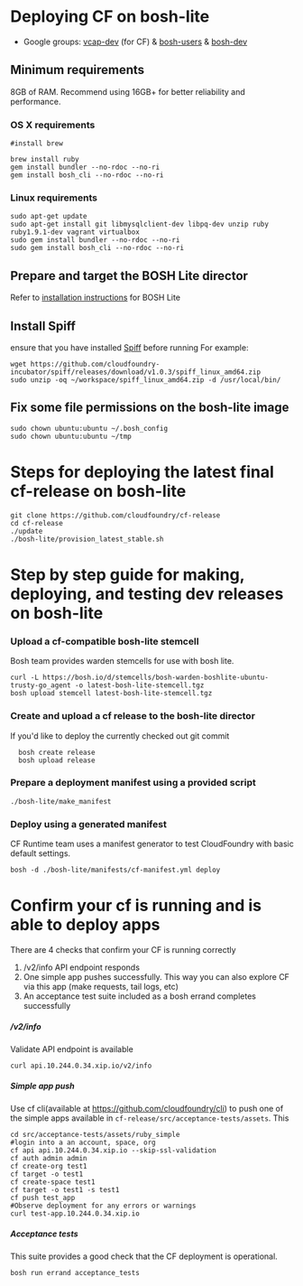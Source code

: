 # Deploying CF on bosh-lite
* Google groups:
  [vcap-dev](https://groups.google.com/a/cloudfoundry.org/group/vcap-dev/topics) (for CF) &
  [bosh-users](https://groups.google.com/a/cloudfoundry.org/group/bosh-users/topics) &
  [bosh-dev](https://groups.google.com/a/cloudfoundry.org/group/bosh-dev/topics)

## Minimum requirements

8GB of RAM. 
Recommend using 16GB+ for better reliability and performance.

### OS X requirements
```
#install brew

brew install ruby
gem install bundler --no-rdoc --no-ri
gem install bosh_cli --no-rdoc --no-ri
```

### Linux requirements
```
sudo apt-get update
sudo apt-get install git libmysqlclient-dev libpq-dev unzip ruby ruby1.9.1-dev vagrant virtualbox
sudo gem install bundler --no-rdoc --no-ri
sudo gem install bosh_cli --no-rdoc --no-ri
```

## Prepare and target the BOSH Lite director

Refer to [installation instructions](https://github.com/cloudfoundry/bosh-lite/blob/master/README.md) for BOSH Lite 

## Install Spiff
 ensure that you have installed [Spiff](https://github.com/cloudfoundry-incubator/spiff)  before running
For example:
```
wget https://github.com/cloudfoundry-incubator/spiff/releases/download/v1.0.3/spiff_linux_amd64.zip
sudo unzip -oq ~/workspace/spiff_linux_amd64.zip -d /usr/local/bin/
```

## Fix some file permissions on the bosh-lite image
```
sudo chown ubuntu:ubuntu ~/.bosh_config
sudo chown ubuntu:ubuntu ~/tmp
```


# Steps for deploying the latest final cf-release on bosh-lite

```
git clone https://github.com/cloudfoundry/cf-release
cd cf-release
./update
./bosh-lite/provision_latest_stable.sh
```

# Step by step guide for making, deploying, and testing dev releases on bosh-lite

### Upload a cf-compatible bosh-lite stemcell

Bosh team provides warden stemcells for use with bosh lite.

```
curl -L https://bosh.io/d/stemcells/bosh-warden-boshlite-ubuntu-trusty-go_agent -o latest-bosh-lite-stemcell.tgz
bosh upload stemcell latest-bosh-lite-stemcell.tgz
```

### Create and upload a cf release to the bosh-lite director

If you'd like to deploy the currently checked out git commit 

```
  bosh create release
  bosh upload release
```

### Prepare a deployment manifest using a provided script

```
./bosh-lite/make_manifest
```

### Deploy using a generated manifest

CF Runtime team uses a manifest generator to test CloudFoundry with basic default settings.

```
bosh -d ./bosh-lite/manifests/cf-manifest.yml deploy
```

# Confirm your cf is running and is able to deploy apps

There are 4 checks that confirm your CF is running correctly

1. /v2/info API endpoint responds
1. One simple app pushes successfully. This way you can also explore CF via this app (make requests, tail logs, etc)
1. An acceptance test suite included as a bosh errand completes successfully

##### /v2/info
Validate API endpoint is available

```
curl api.10.244.0.34.xip.io/v2/info
```

##### Simple app push
Use cf cli(available at https://github.com/cloudfoundry/cli) to push one of the simple apps available in `cf-release/src/acceptance-tests/assets`. This 

```
cd src/acceptance-tests/assets/ruby_simple
#login into a an account, space, org
cf api api.10.244.0.34.xip.io --skip-ssl-validation
cf auth admin admin
cf create-org test1
cf target -o test1
cf create-space test1
cf target -o test1 -s test1
cf push test_app
#Observe deployment for any errors or warnings
curl test-app.10.244.0.34.xip.io
```

##### Acceptance tests

This suite provides a good check that the CF deployment is operational.
```
bosh run errand acceptance_tests
```
